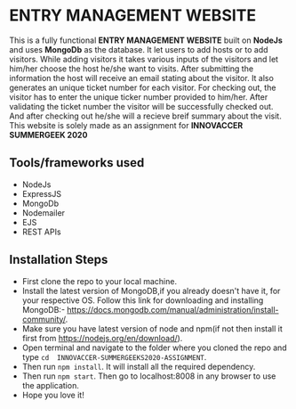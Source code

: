 # **ENTRY MANAGEMENT WEBSITE**

This is a fully functional **ENTRY MANAGEMENT WEBSITE** built on **NodeJs** and uses **MongoDb** as the database.
It let users to add hosts or to add visitors. 
While adding visitors it takes various inputs of the visitors and let him/her choose the host he/she want to visits. After submitting the information the host will receive an email stating about the visitor. It also generates an unique ticket number for each visitor.
For checking out, the visitor has to enter the unique ticker number provided to him/her. After validating the ticket number the visitor will be successfully checked out. And after checking out he/she will a recieve breif summary about the visit.
This website is solely made as an assignment for **INNOVACCER SUMMERGEEK 2020**

## **Tools/frameworks used**
- NodeJs
- ExpressJS
- MongoDb
- Nodemailer
- EJS
- REST APIs

## **Installation Steps**
- First clone the repo to your local machine.
- Install the latest version of MongoDB,if you already doesn't have it, for your respective  OS.  Follow this link for downloading and installing MongoDB:- https://docs.mongodb.com/manual/administration/install-community/.
- Make sure you have latest version of node and npm(if not then install it first from https://nodejs.org/en/download/).
- Open terminal and navigate to the folder where you cloned the repo and type ` cd  INNOVACCER-SUMMERGEEKS2020-ASSIGNMENT `. 
- Then run ` npm install `. It will install all the required dependency. 
- Then run ` npm start `. Then go to localhost:8008 in any browser to use the application.
- Hope you love it!